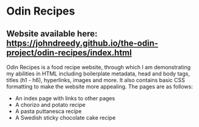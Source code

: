# Odin Recipes
## Website available here: https://johndreedy.github.io/the-odin-project/odin-recipes/index.html

Odin Recipes is a food recipe website, through which I am demonstrating my abilities in HTML including boilerplate metadata, head and body tags, titles (h1 - h6), hyperlinks, images and more. It also contains basic CSS formatting to make the website more appealing. The pages are as follows:

* An index page with links to other pages
* A chorizo and potato recipe
* A pasta puttanesca recipe
* A Swedish sticky chocolate cake recipe
